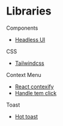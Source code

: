 # Libraries

Components

* [Headless UI](https://headlessui.com/)

CSS 

* [Tailwindcss](https://tailwindcss.com/docs)

Context Menu

* [React contexify](https://github.com/fkhadra/react-contexify)
* [Handle tem click](https://fkhadra.github.io/react-contexify/handle-item-click)

Toast
* [Hot toast](https://react-hot-toast.com/)


